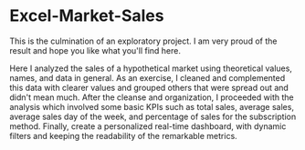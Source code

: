 # Excel-Market-Sales
This is the culmination of an exploratory project. I am very proud of the result and hope you like what you'll find here.

Here I analyzed the sales of a hypothetical market using theoretical values, names, and data in general. As an exercise, I cleaned and complemented this data with clearer values and grouped others that were spread out and didn't mean much.
After the cleanse and organization, I proceeded with the analysis which involved some basic KPIs such as total sales, average sales, average sales day of the week, and percentage of sales for the subscription method. 
Finally, create a personalized real-time dashboard, with dynamic filters and keeping the readability of the remarkable metrics.
